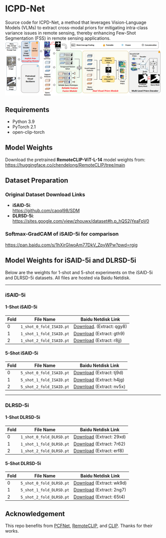 # ICPD-Net

Source code for ICPD-Net, a method that leverages Vision-Language Models (VLMs) to extract cross-modal priors for mitigating intra-class variance issues in remote sensing, thereby enhancing Few-Shot Segmentation (FSS) in remote sensing applications.
![the overview](./overview.png)
## Requirements
- Python 3.9
- PyTorch 2.1
- open-clip-torch

## Model Weights
Download the pretrained ​**RemoteCLIP-ViT-L-14** model weights from:  
https://huggingface.co/chendelong/RemoteCLIP/tree/main

## Dataset Preparation
### Original Dataset Download Links
- ​**iSAID-5i**:  
  https://github.com/caoql98/SDM
- ​**DLRSD-5i**:  
  https://sites.google.com/view/zhouwx/dataset#h.p_hQS2jYeaFpV0
### **Softmax-GradCAM** of iSAID-5i for comparison
  https://pan.baidu.com/s/1hXirGlwoAm77DkV_ZpyWPw?pwd=rgig
## Model Weights for iSAID-5i and DLRSD-5i  
Below are the weights for 1-shot and 5-shot experiments on the iSAID-5i and DLRSD-5i datasets. All files are hosted via Baidu Netdisk.

---

### iSAID-5i  
#### 1-Shot iSAID-5i  
| Fold | File Name                    | Baidu Netdisk Link                                                                 |
|------|------------------------------|------------------------------------------------------------------------------------|
| 0    | `1_shot_0_fold_ISAID.pt`     | [Download](https://pan.baidu.com/s/1ToERONYuVy6syKCUYX_ukQ?pwd=qgy8). (Extract: qgy8) |
| 1    | `1_shot_1_fold_ISAID.pt`     | [Download](https://pan.baidu.com/s/1gOo_Hr1vP7MTS6hdFMfcdg?pwd=gth9) (Extract: gth9) |
| 2    | `1_shot_2_fold_ISAID.pt`     | [Download](https://pan.baidu.com/s/1TK4feEi6NaunlE6P1bFYZQ?pwd=r8jj) (Extract: r8jj) |

#### 5-Shot iSAID-5i  
| Fold | File Name                    | Baidu Netdisk Link                                                                 |
|------|------------------------------|------------------------------------------------------------------------------------|
| 0    | `5_shot_0_fold_ISAID.pt`     | [Download](https://pan.baidu.com/s/1wp8gZpT01JkTiKt51TWRyA?pwd=tj9d) (Extract: tj9d) |
| 1    | `5_shot_1_fold_ISAID.pt`     | [Download](https://pan.baidu.com/s/1gfQIA4qID60PUPFB_zSx4A?pwd=h4jg) (Extract: h4jg) |
| 2    | `5_shot_2_fold_ISAID.pt`     | [Download](https://pan.baidu.com/s/1ZDTDWGGxOO2_L74psTrXHw?pwd=nv5x) (Extract: nv5x) |

---

### DLRSD-5i  
#### 1-Shot DLRSD-5i  
| Fold | File Name                    | Baidu Netdisk Link                                                                 |
|------|------------------------------|------------------------------------------------------------------------------------|
| 0    | `1_shot_0_fold_DLRSD.pt`     | [Download](https://pan.baidu.com/s/1rd9ahHgt8gtC2IsWqb7k4A?pwd=29xd) (Extract: 29xd) |
| 1    | `1_shot_1_fold_DLRSD.pt`     | [Download](https://pan.baidu.com/s/13pedxzQQjFrFGOj1JjGLSA?pwd=7r62) (Extract: 7r62) |
| 2    | `1_shot_2_fold_DLRSD.pt`     | [Download](https://pan.baidu.com/s/1P1MTMdy7FIi6K35xjqjNnw?pwd=erf8) (Extract: erf8) |

#### 5-Shot DLRSD-5i  
| Fold | File Name                    | Baidu Netdisk Link                                                                 |
|------|------------------------------|------------------------------------------------------------------------------------|
| 0    | `5_shot_0_fold_DLRSD.pt`     | [Download](https://pan.baidu.com/s/198oqwwhuhpSfGbTERdcytg?pwd=wk9d) (Extract: wk9d) |
| 1    | `5_shot_1_fold_DLRSD.pt`     | [Download](https://pan.baidu.com/s/1j-sYTY7045y5VNRk9LHugw?pwd=2ng7) (Extract: 2ng7) |
| 2    | `5_shot_2_fold_DLRSD.pt`     | [Download](https://pan.baidu.com/s/1kOHeQPY3TuXutrlsxNntLw?pwd=65t4) (Extract: 65t4) |



## Acknowledgement
This repo benefits from [PCFNet](https://github.com/TinyAway/PCFNet), [RemoteCLIP](https://github.com/ChenDelong1999/RemoteCLIP), and [CLIP](https://github.com/openai/CLIP). Thanks for their works.
